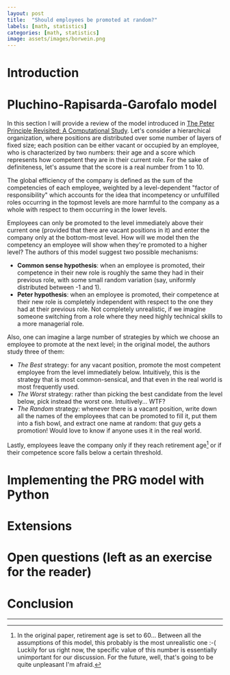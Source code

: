 ```yaml
---
layout: post
title:  "Should employees be promoted at random?"
labels: [math, statistics]
categories: [math, statistics]
image: assets/images/borwein.png
---
```


# Introduction

# Pluchino-Rapisarda-Garofalo model

In this section I will provide a review of the model introduced in
[The Peter Principle Revisited: A Computational Study](https://arxiv.org/pdf/0907.0455.pdf).
Let's consider a hierarchical organization, where positions are distributed over some number
of layers of fixed size; each position can be either vacant or occupied by an
employee, who is characterized by two numbers: their age and a score which
represents how competent they are in their current role. For the sake of definiteness,
let's assume that the score is a real number from 1 to 10.

The global efficiency of the company is defined as the sum of the competencies
of each employee, weighted by a level-dependent "factor of responsibility"
which accounts for the idea that incompetency or unfulfilled roles occurring in the topmost levels
are more harmful to the company as a whole with respect to them occurring in the
lower levels.

Employees can only be promoted to the level immediately above their current one
(provided that there are vacant positions in it) and enter the company only at the
bottom-most level. How will we model then the competency an employee will show when they're
promoted to a higher level? The authors of this model suggest two possible mechanisms:
  *  **Common sense hypothesis**: when an employee is promoted, their competence in
     their new role is roughly the same they had in their previous role, with
     some small random variation (say, uniformly distributed between -1 and 1).
  *  **Peter hypothesis**: when an employee is promoted, their competence at their
     new role is completely independent with respect to the one they had at their
     previous role. Not completely unrealistic, if we imagine someone switching
     from a role where they need highly technical skills to a more managerial role.

Also, one can imagine a large number of strategies by which we choose an employee
to promote at the next level; in the original model, the authors study three of them:
  *  *The Best* strategy: for any vacant position, promote the most competent employee
     from the level immediately below. Intuitively, this is the strategy that is most
     common-sensical, and that even in the real world is most frequently used.
  *  *The Worst* strategy: rather than picking the best candidate from the level below,
     pick instead the worst one. Intuitively... WTF?
  *  *The Random* strategy: whenever there is a vacant position, write down all the
     names of the employees that can be promoted to fill it, put them into a fish bowl,
     and extract one name at random: that guy gets a promotion! Would love to know
     if anyone uses it in the real world.

Lastly, employees leave the company only if they reach retirement age[^1] or if their
competence score falls below a certain threshold.

# Implementing the PRG model with Python


# Extensions


# Open questions (left as an exercise for the reader)


# Conclusion






-------------------------------------------------------------------
[^1]: In the original paper, retirement age is set to 60... Between all the
      assumptions of this model, this probably is the most unrealistic one :-(
      Luckily for us right now, the specific value of this number is essentially
      unimportant for our discussion. For the future, well, that's going to be
      quite unpleasant I'm afraid.
